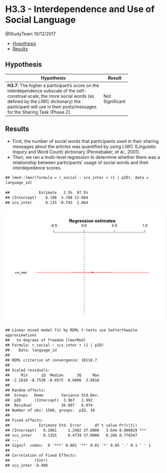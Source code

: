 H3.3 - Interdependence and Use of Social Language
================
@StudyTeam
10/12/2017

-   [Hypothesis](#hypothesis)
-   [Results](#results)

Hypothesis
----------

<table style="width:78%;">
<colgroup>
<col width="72%" />
<col width="5%" />
</colgroup>
<thead>
<tr class="header">
<th>Hypothesis</th>
<th>Result</th>
</tr>
</thead>
<tbody>
<tr class="odd">
<td><strong>H3.7</strong>: The higher a participant’s score on the interdependence subscale of the self-construal scale, the more social words (as defined by the LIWC dictionary) the participant will use in their posts/messages for the Sharing Task (Phase 2).</td>
<td>Not Significant</td>
</tr>
</tbody>
</table>

Results
-------

-   First, the number of social words that participants used in their sharing messages about the articles was quantified by using LIWC (Linguistic Inquiry and Word Count) dictionary (Pennebaker, et al., 2001).
-   Then, we ran a multi-level regression to determine whether there was a relationship between participants' usage of social words and their interdepedence scores.

<!-- -->

    ## lme4::lmer(formula = r_social ~ scs_inter + (1 | pID), data = language_id)

    ##             Estimate   2.5%  97.5%
    ## (Intercept)    8.196  3.788 12.604
    ## scs_inter      0.135 -0.793  1.064

![](H3.7_files/figure-markdown_github-ascii_identifiers/unnamed-chunk-7-1.png)

    ## Linear mixed model fit by REML t-tests use Satterthwaite approximations
    ##   to degrees of freedom [lmerMod]
    ## Formula: r_social ~ scs_inter + (1 | pID)
    ##    Data: language_id
    ## 
    ## REML criterion at convergence: 10118.7
    ## 
    ## Scaled residuals: 
    ##     Min      1Q  Median      3Q     Max 
    ## -2.1810 -0.7530 -0.0575  0.6806  3.8816 
    ## 
    ## Random effects:
    ##  Groups   Name        Variance Std.Dev.
    ##  pID      (Intercept)  3.967   1.992   
    ##  Residual             36.897   6.074   
    ## Number of obs: 1560, groups:  pID, 39
    ## 
    ## Fixed effects:
    ##             Estimate Std. Error      df t value Pr(>|t|)    
    ## (Intercept)   8.1961     2.2492 37.0000   3.644 0.000819 ***
    ## scs_inter     0.1355     0.4739 37.0000   0.286 0.776547    
    ## ---
    ## Signif. codes:  0 '***' 0.001 '**' 0.01 '*' 0.05 '.' 0.1 ' ' 1
    ## 
    ## Correlation of Fixed Effects:
    ##           (Intr)
    ## scs_inter -0.988

